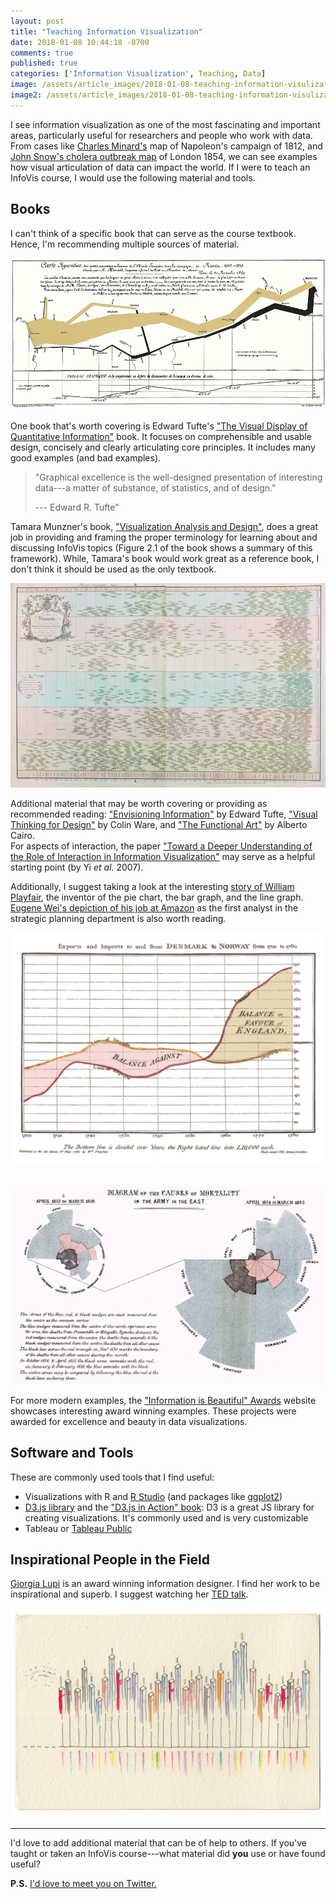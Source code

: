 ```yaml
---
layout: post
title: "Teaching Information Visualization"
date: 2018-01-08 10:44:18 -0700
comments: true
published: true
categories: ['Information Visualization', Teaching, Data]
image: /assets/article_images/2018-01-08-teaching-information-visulization/background.jpg
image2: /assets/article_images/2018-01-08-teaching-information-visulization/background_mobile.jpg
---
```


I see information visualization as one of the most fascinating and important areas, particularly useful for researchers and people who work with data. From cases like [Charles Minard's](https://en.wikipedia.org/wiki/Charles_Joseph_Minard) map of Napoleon's campaign of 1812, and [John Snow's cholera outbreak  map](https://en.wikipedia.org/wiki/1854_Broad_Street_cholera_outbreak) of London 1854, we can see examples how visual articulation of data can impact the world. If I were to teach an InfoVis course, I would use the following material and tools.

<!--more-->

## Books

I can't think of a specific book that can serve as the course textbook. Hence, I'm recommending multiple sources of material.

![Charles Minard's map of Napoleon's disastrous Russian campaign of 1812. The graphic is notable for its representation in two dimensions of six types of data: the number of Napoleon's troops; distance; temperature; the latitude and longitude; direction of travel; and location relative to specific dates. (source: Wikipedia)](/assets/article_images/2018-01-08-teaching-information-visulization/minard_lg.gif "Minard's map of Napoleon's Russian campaign of 1812")

One book that's worth covering is Edward Tufte's ["The Visual Display of Quantitative Information"](https://www.edwardtufte.com/tufte/books_vdqi) book. It focuses on comprehensible and usable design, concisely and clearly articulating core principles. It includes many good examples (and bad examples).

>"Graphical excellence is the well-designed presentation of interesting data---a matter of substance, of statistics, and of design."
>
>--- Edward R. Tufte"

Tamara Munzner's book, ["Visualization Analysis and Design"](http://www.cs.ubc.ca/~tmm/vadbook/), does a great job in providing and framing the proper terminology for learning about and discussing InfoVis topics (Figure 2.1 of the book shows a summary of this framework). While, Tamara's book would work great as a reference book, I don't think it should be used as the only textbook.

<center>
<img src="/assets/article_images/2018-01-08-teaching-information-visulization/priestley_chart_of_biography.jpg" alt="Joseph Priestley's Chart of Biography from 1765. His work has reached a huge audience, and among many others, it has influenced William Playfair.">
</center>

Additional material that may be worth covering or providing as recommended reading: ["Envisioning Information"](https://www.edwardtufte.com/tufte/books_ei) by Edward Tufte, ["Visual Thinking for Design"](https://www.amazon.com/Visual-Thinking-Design-Colin-Ware/dp/0123708966) by Colin Ware, and ["The Functional Art"](http://www.thefunctionalart.com/) by Alberto Cairo.  
For aspects of interaction, the paper ["Toward a Deeper Understanding of the Role of Interaction in Information Visualization"](https://dl.acm.org/citation.cfm?id=1313151) may serve as a helpful starting point (by Yi _et al._ 2007).

Additionally, I suggest taking a look at the interesting [story of William Playfair](https://www.atlasobscura.com/articles/the-scottish-scoundrel-who-changed-how-we-see-data), the inventor of the pie chart, the bar graph, and the line graph. [Eugene Wei's depiction of his job at Amazon](http://www.eugenewei.com/blog/2017/11/13/remove-the-legend) as the first analyst in the strategic planning department is also worth reading.

![A line graph showing England and Scandinavia's import-export balance for the 18th century, from William Playfair's 1786’s Political and Commercial Atlas.](/assets/article_images/2018-01-08-teaching-information-visulization/1024px-Playfair_TimeSeries-2.png "Playfair's line graph from 1786")

<br>
<center>
<img src="/assets/article_images/2018-01-08-teaching-information-visulization/nightingale-mortality.jpg" alt="Florence Nightingale's 1858 diagram of the causes of mortality in the army (source: Wikipedia). She's credited with developing the polar area diagram chart.">
</center>

For more modern examples, the ["Information is Beautiful" Awards](https://www.informationisbeautifulawards.com/showcase?award=2017&type=awards) website showcases interesting award winning examples. These projects were awarded for excellence and beauty in data visualizations.

## Software and Tools

These are commonly used tools that I find useful:

- Visualizations with R and [R Studio](https://www.rstudio.com/products/rstudio/download/#download) (and packages like [ggplot2](http://ggplot2.org/))
- [D3.js library](https://d3js.org/) and the ["D3.js in Action" book](https://medium.com/@Elijah_Meeks/d3-js-in-action-second-edition-8cf7ffa2a116): D3 is a great JS library for creating visualizations. It's commonly used and is very customizable
- Tableau or [Tableau Public](https://public.tableau.com/s/)


## Inspirational People in the Field

[Giorgia Lupi](http://giorgialupi.com/) is an award winning information designer. I find her work to be inspirational and superb. I suggest watching her [TED talk](https://www.ted.com/talks/giorgia_lupi_how_we_can_find_ourselves_in_data).

![A postcard from the Dear Data project, a year-long, analog data drawing project by Giorgia Lupi and Stefanie Posavec.](/assets/article_images/2018-01-08-teaching-information-visulization/giorgia_lupi.jpg "A postcard from the Dear Data project by Giorgia Lupi and Stefanie Posavec")

---

I'd love to add additional material that can be of help to others. If you've taught or taken an InfoVis course---what material did **you** use or have found useful?    

**P.S.** [I'd love to meet you on Twitter.](https://twitter.com/alexeyzagalsky)